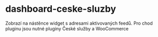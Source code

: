 ﻿# dashboard-ceske-sluzby

Zobrazí na nástěnce widget s adresami aktivovaných feedů. Pro chod pluginu jsou nutné pluginy České služby a WooCommerce
